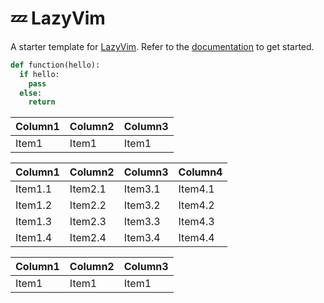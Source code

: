 # 💤 LazyVim

A starter template for [LazyVim](https://github.com/LazyVim/LazyVim).
Refer to the [documentation](https://lazyvim.github.io/installation) to get started.

```python
def function(hello):
  if hello:
    pass
  else:
    return
```

| Column1 | Column2 | Column3 |
| ------- | ------- | ------- |
| Item1   | Item1   | Item1   |

| Column1 | Column2 | Column3 | Column4 |
| ------- | ------- | ------- | ------- |
| Item1.1 | Item2.1 | Item3.1 | Item4.1 |
| Item1.2 | Item2.2 | Item3.2 | Item4.2 |
| Item1.3 | Item2.3 | Item3.3 | Item4.3 |
| Item1.4 | Item2.4 | Item3.4 | Item4.4 |

| Column1 | Column2 | Column3 |
| ------- | ------- | ------- |
| Item1   | Item1   | Item1   |
